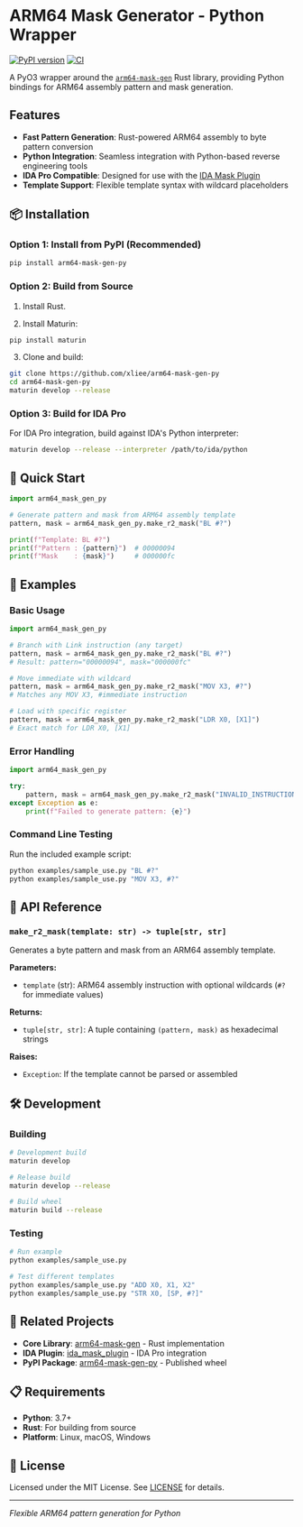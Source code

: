 # ARM64 Mask Generator - Python Wrapper

[![PyPI version](https://badge.fury.io/py/arm64-mask-gen-py.svg)](https://badge.fury.io/py/arm64-mask-gen-py) [![CI](https://github.com/xliee/arm64-mask-gen-py/actions/workflows/CI.yml/badge.svg)](https://github.com/xliee/arm64-mask-gen-py/actions/workflows/CI.yml)

A PyO3 wrapper around the [`arm64-mask-gen`](https://github.com/xliee/arm64-mask-gen) Rust library, providing Python bindings for ARM64 assembly pattern and mask generation.

## Features

- **Fast Pattern Generation**: Rust-powered ARM64 assembly to byte pattern conversion
- **Python Integration**: Seamless integration with Python-based reverse engineering tools
- **IDA Pro Compatible**: Designed for use with the [IDA Mask Plugin](https://github.com/xliee/ida_mask_plugin)
- **Template Support**: Flexible template syntax with wildcard placeholders

## 📦 Installation

### Option 1: Install from PyPI (Recommended)
```bash
pip install arm64-mask-gen-py
```

### Option 2: Build from Source
1. Install Rust.

2. Install Maturin:
```bash
pip install maturin
```

3. Clone and build:
```bash
git clone https://github.com/xliee/arm64-mask-gen-py
cd arm64-mask-gen-py
maturin develop --release
```

### Option 3: Build for IDA Pro
For IDA Pro integration, build against IDA's Python interpreter:
```bash
maturin develop --release --interpreter /path/to/ida/python
```

## 🚀 Quick Start

```python
import arm64_mask_gen_py

# Generate pattern and mask from ARM64 assembly template
pattern, mask = arm64_mask_gen_py.make_r2_mask("BL #?")

print(f"Template: BL #?")
print(f"Pattern : {pattern}")  # 00000094
print(f"Mask    : {mask}")     # 000000fc
```

## 📖 Examples

### Basic Usage
```python
import arm64_mask_gen_py

# Branch with Link instruction (any target)
pattern, mask = arm64_mask_gen_py.make_r2_mask("BL #?")
# Result: pattern="00000094", mask="000000fc"

# Move immediate with wildcard
pattern, mask = arm64_mask_gen_py.make_r2_mask("MOV X3, #?")
# Matches any MOV X3, #immediate instruction

# Load with specific register
pattern, mask = arm64_mask_gen_py.make_r2_mask("LDR X0, [X1]")
# Exact match for LDR X0, [X1]
```

### Error Handling
```python
import arm64_mask_gen_py

try:
    pattern, mask = arm64_mask_gen_py.make_r2_mask("INVALID_INSTRUCTION")
except Exception as e:
    print(f"Failed to generate pattern: {e}")
```

### Command Line Testing
Run the included example script:
```bash
python examples/sample_use.py "BL #?"
python examples/sample_use.py "MOV X3, #?"
```

## 🔧 API Reference

### `make_r2_mask(template: str) -> tuple[str, str]`

Generates a byte pattern and mask from an ARM64 assembly template.

**Parameters:**
- `template` (str): ARM64 assembly instruction with optional wildcards (`#?` for immediate values)

**Returns:**
- `tuple[str, str]`: A tuple containing `(pattern, mask)` as hexadecimal strings

**Raises:**
- `Exception`: If the template cannot be parsed or assembled

## 🛠️ Development

### Building
```bash
# Development build
maturin develop

# Release build
maturin develop --release

# Build wheel
maturin build --release
```

### Testing
```bash
# Run example
python examples/sample_use.py

# Test different templates
python examples/sample_use.py "ADD X0, X1, X2"
python examples/sample_use.py "STR X0, [SP, #?]"
```

## 🔗 Related Projects

- **Core Library**: [arm64-mask-gen](https://github.com/xliee/arm64-mask-gen) - Rust implementation
- **IDA Plugin**: [ida_mask_plugin](https://github.com/xliee/ida_mask_plugin) - IDA Pro integration
- **PyPI Package**: [arm64-mask-gen-py](https://pypi.org/project/arm64-mask-gen-py/) - Published wheel

## 📋 Requirements

- **Python**: 3.7+
- **Rust**: For building from source
- **Platform**: Linux, macOS, Windows

## 📝 License

Licensed under the MIT License. See [LICENSE](LICENSE) for details.

---

*Flexible ARM64 pattern generation for Python*
